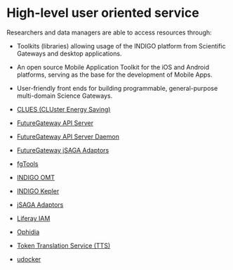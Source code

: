 # High-level user oriented service

Researchers and data managers are able to access resources through: 
* Toolkits (libraries) allowing usage of the INDIGO platform from Scientific Gateways and desktop applications.
* An open source Mobile Application Toolkit for the iOS and Android platforms, serving as the base for the development of Mobile Apps.
* User-friendly front ends for building programmable, general-purpose multi-domain Science Gateways.

* [CLUES (CLUster Energy Saving)](clues1.md)
* [FutureGateway API Server](fgapiserver1.md)
* [FutureGateway API Server Daemon](fgapiserverdaemon1.md)
* [FutureGateway jSAGA Adaptors](fg_jsaga_adaptors1.md)
* [fgTools](fgtools1.md)
* [INDIGO OMT](omt1.md)
* [INDIGO Kepler](kepler1.md)
* [jSAGA Adaptors](jsaga_adaptors1.md)
* [Liferay IAM](liferayiam1.md)
* [Ophidia](ophidia1.md)
* [Token Translation Service (TTS)](tts1.md)
* [udocker](udocker1.md)
